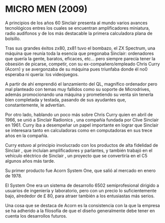 # MICRO MEN  (2009)
A principios de los años 60 Sinclair presenta al mundo varios avances tecnológicos entres los cuales se encuentran amplificadores miniatura, radio audifonos y de los más destacable la primera calculadora plana de bolsillo.


Tras sus grandes éxitos zx80, zx81 tuvo el bombazo, el ZX Spectrum, una máquina que reunía toda la esencia que pregonaba Sinclair: ordenadores que quería la gente, baratos, eficaces, etc… pero siempre parecía tener la obsesión de picarse, competir, con su ex-compañero/empleado Chris Curry (Acorn) y se avergonzaba de su máquina pues triunfaba donde él no0 esperaba ni quería: los videojuegos. 

A partir de ahí emprendió el lanzamiento del QL, magnífico ordenador pero mal planteado con temas muy fallidos como su soporte de Microdrives, además promocionando una máquina y prometiendo su venta sin tenerla bien completada y testada, pasando de sus ayudantes que, constantemente, le advertían. 



Por otro lado, hablando un poco más sobre Chris Curry quien  en abril de 1966, se unió a Sinclair Radionics , una compañía fundada por Clive Sinclair en 1961. Curry iba a desempeñar un papel importante en lograr que Sinclair se interesara tanto en calculadoras como en computadoras en sus trece años en la compañía.

Curry estuvo al principio involucrado con los productos de alta fidelidad de Sinclair , que incluían amplificadores y parlantes, y también trabajó en el vehículo eléctrico de Sinclair , un proyecto que se convertiría en el C5 algunos años más tarde.

Su primer producto fue Acorn System One, que salió al mercado en enero de 1978. 

El System One era un sistema de desarrollo 6502 semiprofesional dirigido a usuarios de ingeniería y laboratorio, pero con un precio lo suficientemente bajo, alrededor de £ 80, para atraer también a los entusiastas más serios.

Una cosa que se destaca de Acorn es la consistencia con la que la empresa se ha adherido a la filosofía de que el diseño generalmente debe tener en cuenta los desarrollos futuros. 
